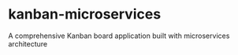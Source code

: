 # kanban-microservices
A comprehensive Kanban board application built with microservices architecture
